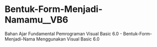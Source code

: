 # Bentuk-Form-Menjadi-Namamu__VB6
Bahan Ajar Fundamental Pemrograman Visual Basic 6.0 - Bentuk-Form-Menjadi-Nama Menggunakan Visual Basic 6.0
